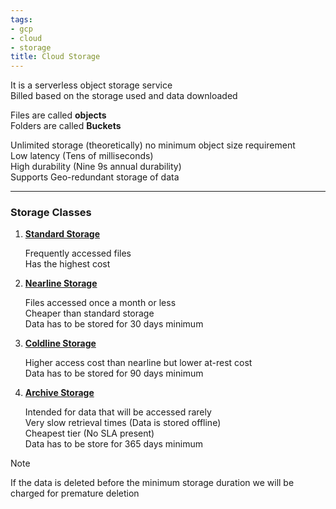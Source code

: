 ```yaml
---
tags:
- gcp
- cloud
- storage
title: Cloud Storage
---
```


It is a serverless object storage service  
Billed based on the storage used and data downloaded

Files are called **objects**  
Folders are called **Buckets**

Unlimited storage (theoretically) no minimum object size requirement  
Low latency (Tens of milliseconds)  
High durability (Nine 9s annual durability)  
Supports Geo-redundant storage of data

---

### Storage Classes

1. **<u>Standard Storage</u>**  
   
   Frequently accessed files  
   Has the highest cost

2. **<u>Nearline Storage</u>**  
  
   Files accessed once a month or less  
   Cheaper than standard storage  
   Data has to be stored for 30 days minimum

3. **<u>Coldline Storage</u>**  
  
   Higher access cost than nearline but lower at-rest cost  
   Data has to be stored for 90 days minimum

4. **<u>Archive Storage</u>**  
  
   Intended for data that will be accessed rarely  
   Very slow retrieval times (Data is stored offline)  
   Cheapest tier (No SLA present)  
   Data has to be store for 365 days minimum

 > [!NOTE]
 > If the data is deleted before the minimum storage duration we will be charged for premature deletion